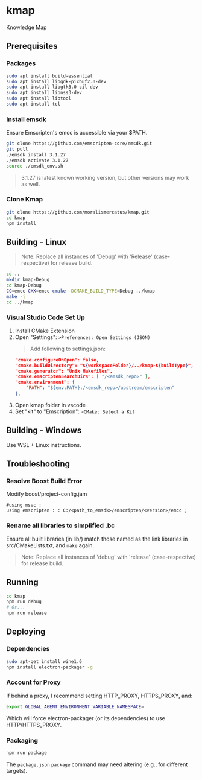 # kmap
Knowledge Map

## Prerequisites

### Packages
```bash
sudo apt install build-essential
sudo apt install libgdk-pixbuf2.0-dev
sudo apt install libgtk3.0-cil-dev
sudo apt install libnss3-dev
sudo apt install libtool
sudo apt install tcl
```

### Install emsdk
Ensure Emscripten's emcc is accessible via your $PATH.

```bash
git clone https://github.com/emscripten-core/emsdk.git
git pull
./emsdk install 3.1.27
./emsdk activate 3.1.27
source ./emsdk_env.sh
```

> 3.1.27 is latest known working version, but other versions may work as well.

### Clone Kmap

```bash
git clone https://github.com/moralismercatus/kmap.git
cd kmap
npm install
```

## Building - Linux
>Note: Replace all instances of 'Debug' with 'Release' (case-respective) for release build.
```bash
cd ..
mkdir kmap-Debug
cd kmap-Debug
CC=emcc CXX=emcc cmake -DCMAKE_BUILD_TYPE=Debug ../kmap
make -j
cd ../kmap 
```

### Visual Studio Code Set Up

1. Install CMake Extension
1. Open "Settings": `>Preferences: Open Settings (JSON)`
    >Add following to settings.json:
    ```json
    "cmake.configureOnOpen": false,
    "cmake.buildDirectory": "${workspaceFolder}/../kmap-${buildType}",
    "cmake.generator": "Unix Makefiles",
    "cmake.emscriptenSearchDirs": [ "/<emsdk_repo>" ],
    "cmake.environment": {
        "PATH": "${env:PATH}:/<emsdk_repo>/upstream/emscripten"
    },
    ```
1. Open kmap folder in vscode
1. Set "kit" to "Emscription": `>CMake: Select a Kit`

## Building - Windows
Use WSL + Linux instructions.

## Troubleshooting

### Resolve Boost Build Error
Modify boost/project-config.jam
```jam
#using msvc ;
using emscripten : : C:/<path_to_emsdk>/emscripten/<version>/emcc ;
```
### Rename all libraries to simplified .bc
Ensure all built libraries (in lib/) match those named as the link libraries in src/CMakeLists.txt, and `make` again.
>Note: Replace all instances of 'debug' with 'release' (case-respective) for release build.

## Running
```bash
cd kmap
npm run debug
# Or...
npm run release
```

## Deploying

### Dependencies
```bash
sudo apt-get install wine1.6
npm install electron-packager -g
```

### Account for Proxy
If behind a proxy, I recommend setting HTTP_PROXY, HTTPS_PROXY, and:
```bash
export GLOBAL_AGENT_ENVIRONMENT_VARIABLE_NAMESPACE=
```
Which will force electron-packager (or its dependencies) to use HTTP/HTTPS_PROXY.

### Packaging
```bash
npm run package
```
The `package.json` `package` command may need altering (e.g., for different targets).
